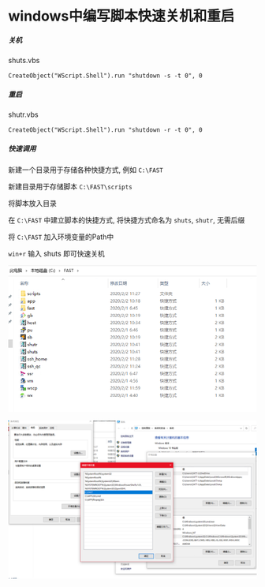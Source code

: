 # windows中编写脚本快速关机和重启

##### 关机

shuts.vbs

```shell
CreateObject("WScript.Shell").run "shutdown -s -t 0", 0
```

##### 重启

shutr.vbs

```shell
CreateObject("WScript.Shell").run "shutdown -r -t 0", 0
```



##### 快速调用

新建一个目录用于存储各种快捷方式, 例如 `C:\FAST`

新建目录用于存储脚本 `C:\FAST\scripts`

将脚本放入目录

在 `C:\FAST` 中建立脚本的快捷方式, 将快捷方式命名为 `shuts`, `shutr`, 无需后缀

将 `C:\FAST` 加入环境变量的Path中

`win+r` 输入 shuts 即可快速关机



![1580717569447](./assets/windows%E4%B8%AD%E7%BC%96%E5%86%99%E8%84%9A%E6%9C%AC%E5%BF%AB%E9%80%9F%E5%85%B3%E6%9C%BA%E5%92%8C%E9%87%8D%E5%90%AF/1580717569447.png)

![1580717596374](./assets/windows%E4%B8%AD%E7%BC%96%E5%86%99%E8%84%9A%E6%9C%AC%E5%BF%AB%E9%80%9F%E5%85%B3%E6%9C%BA%E5%92%8C%E9%87%8D%E5%90%AF/1580717596374.png)

